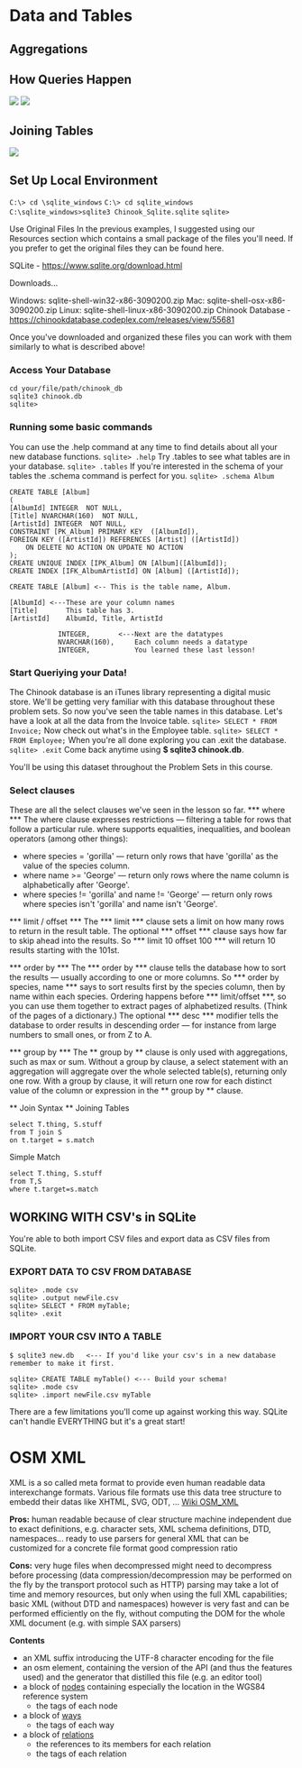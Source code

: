 # Data and Tables #
## Aggregations ##
## How Queries Happen ##
![](http://i.imgur.com/1Gpf2lk.png)
![](http://i.imgur.com/v6v7pD5.png)
## Joining Tables ##
![](http://i.imgur.com/aPXT1BA.png)
## Set Up Local Environment ##
```C:\> cd \sqlite_windows```
```C:\> cd sqlite_windows```
```C:\sqlite_windows>sqlite3 Chinook_Sqlite.sqlite```
```sqlite>```

Use Original Files
In the previous examples, I suggested using our Resources section which contains a small package of the files you'll need. If you prefer to get the original files they can be found here.

SQLite - https://www.sqlite.org/download.html

Downloads...

Windows: sqlite-shell-win32-x86-3090200.zip
Mac: sqlite-shell-osx-x86-3090200.zip
Linux: sqlite-shell-linux-x86-3090200.zip
Chinook Database - https://chinookdatabase.codeplex.com/releases/view/55681

Once you've downloaded and organized these files you can work with them similarly to what is described above!
### Access Your Database ###
```
cd your/file/path/chinook_db
sqlite3 chinook.db
sqlite>
```
### Running some basic commands ###
You can use the .help command at any time to find details about all your new database functions.
```sqlite> .help```
Try .tables to see what tables are in your database.
```sqlite> .tables```
If you're interested in the schema of your tables the .schema command is perfect for you.
```sqlite> .schema Album```
```
CREATE TABLE [Album]
(
[AlbumId] INTEGER  NOT NULL,
[Title] NVARCHAR(160)  NOT NULL,
[ArtistId] INTEGER  NOT NULL,
CONSTRAINT [PK_Album] PRIMARY KEY  ([AlbumId]),
FOREIGN KEY ([ArtistId]) REFERENCES [Artist] ([ArtistId]) 
    ON DELETE NO ACTION ON UPDATE NO ACTION
);
CREATE UNIQUE INDEX [IPK_Album] ON [Album]([AlbumId]);
CREATE INDEX [IFK_AlbumArtistId] ON [Album] ([ArtistId]);
```
```
CREATE TABLE [Album] <-- This is the table name, Album.

[AlbumId] <---These are your column names
[Title]       This table has 3.
[ArtistId]    AlbumId, Title, ArtistId

            INTEGER,       <---Next are the datatypes
            NVARCHAR(160),     Each column needs a datatype
            INTEGER,           You learned these last lesson!    
```
### Start Queriying your Data! ###
The Chinook database is an iTunes library representing a digital music store. We'll be getting very familiar with this database throughout these problem sets.
So now you've seen the table names in this database. Let's have a look at all the data from the Invoice table.
```sqlite> SELECT * FROM Invoice;```
Now check out what's in the Employee table.
```sqlite> SELECT * FROM Employee;```
When you're all done exploring you can .exit the database.
```sqlite> .exit```
Come back anytime using **$ sqlite3 chinook.db**.

You'll be using this dataset throughout the Problem Sets in this course.

### Select clauses ###
These are all the select clauses we've seen in the lesson so far.
*** where ***
The where clause expresses restrictions — filtering a table for rows that follow a particular rule. where supports equalities, inequalities, and boolean operators (among other things):
+ where species = 'gorilla' — return only rows that have 'gorilla' as the value of the species column.
+ where name >= 'George' — return only rows where the name column is alphabetically after 'George'.
+ where species != 'gorilla' and name != 'George' — return only rows where species isn't 'gorilla' and name isn't 'George'.

*** limit / offset ***
The *** limit *** clause sets a limit on how many rows to return in the result table. The optional *** offset *** clause says how far to skip ahead into the results. So *** limit 10 offset 100 *** will return 10 results starting with the 101st.

*** order by ***
The *** order by *** clause tells the database how to sort the results — usually according to one or more columns. So *** order by species, name *** says to sort results first by the species column, then by name within each species. Ordering happens before *** limit/offset ***, so you can use them together to extract pages of alphabetized results. (Think of the pages of a dictionary.) The optional *** desc *** modifier tells the database to order results in descending order — for instance from large numbers to small ones, or from Z to A.

*** group by ***
The ** group by ** clause is only used with aggregations, such as max or sum. Without a group by clause, a select statement with an aggregation will aggregate over the whole selected table(s), returning only one row. With a group by clause, it will return one row for each distinct value of the column or expression in the ** group by ** clause.

** Join Syntax **
Joining Tables
```
select T.thing, S.stuff
from T join S
on t.target = s.match
```
Simple Match
```
select T.thing, S.stuff
from T,S
where t.target=s.match
```
## WORKING WITH CSV's in SQLite ##
You're able to both import CSV files and export data as CSV files from SQLite.

### EXPORT DATA TO CSV FROM DATABASE ###
```
sqlite> .mode csv
sqlite> .output newFile.csv
sqlite> SELECT * FROM myTable;
sqlite> .exit
```
### IMPORT YOUR CSV INTO A TABLE ###
```
$ sqlite3 new.db   <--- If you'd like your csv's in a new database remember to make it first.

sqlite> CREATE TABLE myTable() <--- Build your schema!
sqlite> .mode csv
sqlite> .import newFile.csv myTable
```
There are a few limitations you'll come up against working this way. SQLite can't handle EVERYTHING but it's a great start!


# OSM XML #
XML is a so called meta format to provide even human readable data interexchange formats. Various file formats use this data tree structure to embedd their datas like XHTML, SVG, ODT, ...
[Wiki OSM_XML](https://wiki.openstreetmap.org/wiki/OSM_XML#JOSM_file_format)

**Pros:**
human readable because of clear structure
machine independent due to exact definitions, e.g. character sets, XML schema definitions, DTD, namespaces...
ready to use parsers for general XML that can be customized for a concrete file format
good compression ratio

**Cons:**
very huge files when decompressed
might need to decompress before processing (data compression/decompression may be performed on the fly by the transport protocol such as HTTP)
parsing may take a lot of time and memory resources, but only when using the full XML capabilities; basic XML (without DTD and namespaces) however is very fast and can be performed efficiently on the fly, without computing the DOM for the whole XML document (e.g. with simple SAX parsers)

**Contents**
+ an XML suffix introducing the UTF-8 character encoding for the file
+ an osm element, containing the version of the API (and thus the features used) and the generator that distilled this file (e.g. an editor tool)
 + a block of [nodes](https://wiki.openstreetmap.org/wiki/Node) containing especially the location in the WGS84 reference system
   + the tags of each node
 + a block of [ways](https://wiki.openstreetmap.org/wiki/Way)
   + the tags of each way
 + a block of [relations](https://wiki.openstreetmap.org/wiki/Relation)
   + the references to its members for each relation
   + the tags of each relation